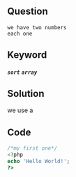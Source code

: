 ## Question
```
we have two numbers
each one
```

## Keyword
***`sort`***  ***`array`***

## Solution
we use a

## Code
```php
/*my first one*/
<?php
echo 'Hello World!';
?>
```
